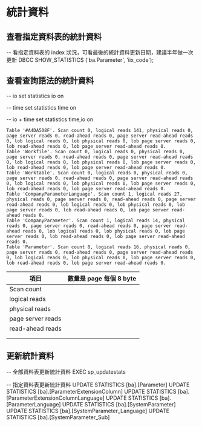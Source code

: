 # 統計資料

## 查看指定資料表的統計資料

-- 看指定資料表的 index 狀況，可看最後的統計資料更新日期，建議半年做一次更新
DBCC SHOW_STATISTICS ('ba.Parameter', 'iix_code');  

## 查看查詢語法的統計資料

-- io
set statistics io on

-- time
set statistics time on

-- io + time
set statistics time,io on

```log
Table '#A4DA508F'. Scan count 0, logical reads 141, physical reads 0, page server reads 0, read-ahead reads 0, page server read-ahead reads 0, lob logical reads 0, lob physical reads 0, lob page server reads 0, lob read-ahead reads 0, lob page server read-ahead reads 0.
Table 'Workfile'. Scan count 0, logical reads 0, physical reads 0, page server reads 0, read-ahead reads 0, page server read-ahead reads 0, lob logical reads 0, lob physical reads 0, lob page server reads 0, lob read-ahead reads 0, lob page server read-ahead reads 0.
Table 'Worktable'. Scan count 0, logical reads 0, physical reads 0, page server reads 0, read-ahead reads 0, page server read-ahead reads 0, lob logical reads 0, lob physical reads 0, lob page server reads 0, lob read-ahead reads 0, lob page server read-ahead reads 0.
Table 'CompanyParameterLanguage'. Scan count 1, logical reads 27, physical reads 0, page server reads 0, read-ahead reads 0, page server read-ahead reads 0, lob logical reads 0, lob physical reads 0, lob page server reads 0, lob read-ahead reads 0, lob page server read-ahead reads 0.
Table 'CompanyParameter'. Scan count 1, logical reads 14, physical reads 0, page server reads 0, read-ahead reads 0, page server read-ahead reads 0, lob logical reads 0, lob physical reads 0, lob page server reads 0, lob read-ahead reads 0, lob page server read-ahead reads 0.
Table 'Parameter'. Scan count 8, logical reads 16, physical reads 0, page server reads 0, read-ahead reads 0, page server read-ahead reads 0, lob logical reads 0, lob physical reads 0, lob page server reads 0, lob read-ahead reads 0, lob page server read-ahead reads 0.
```

| 項目 | 數量是 page 每個 8 byte |
| ---- | - |
| Scan count | |
| logical reads | |
| physical reads | |
| page server reads | |
| read-ahead reads | |
| | |
| | |



## 更新統計資料

-- 全部資料表更新統計資料
EXEC sp_updatestats

-- 指定資料表更新統計資料
UPDATE STATISTICS [ba].[Parameter]
UPDATE STATISTICS [ba].[ParameterExtensionColumn]
UPDATE STATISTICS [ba].[ParameterExtensionColumnLanguage]
UPDATE STATISTICS [ba].[ParameterLanguage]
UPDATE STATISTICS [ba].[SystemParameter]
UPDATE STATISTICS [ba].[SystemParameter_Language]
UPDATE STATISTICS [ba].[SystemParameter_Sub]
